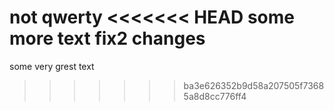 not qwerty
<<<<<<< HEAD
some more text
fix2 changes
=======
some very grest text
>>>>>>> ba3e626352b9d58a207505f73685a8d8cc776ff4
